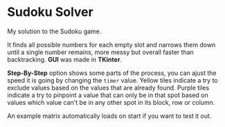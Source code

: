 # Sudoku Solver
My solution to the Sudoku game.

It finds all possible numbers for each empty slot and narrows them down until a single number remains, more messy but overall faster than backtracking.
**GUI** was made in **TKinter**.

**Step-By-Step** option shows some parts of the process, you can ajust the speed it is going by changing the `timer` value.
Yellow tiles indicate a try to exclude values based on the values that are already found.
Purple tiles indicate a try to pinpoint a value that can only be in that spot based on values which value can't be in any other spot in its block, row or column.

An example matrix automatically loads on start if you want to test it out.
